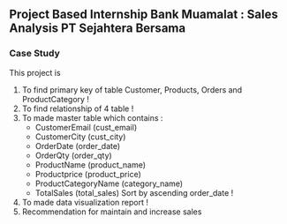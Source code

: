 ## Project Based Internship Bank Muamalat : Sales Analysis PT Sejahtera Bersama

### Case Study
This project is 
1. To find primary key of table Customer, Products, Orders and ProductCategory !
2. To find relationship of 4 table !
3. To made master table which contains :
    - CustomerEmail (cust_email)
    - CustomerCity (cust_city)
    - OrderDate (order_date)
    - OrderQty (order_qty)
    - ProductName (product_name)
    - Productprice (product_price)
    - ProductCategoryName (category_name)
    - TotalSales (total_sales)
  Sort by ascending order_date !
4. To made data visualization report !
5. Recommendation for maintain and increase sales 
